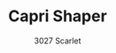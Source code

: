 ---
layout: product
title: Capri Shaper 
subtitle: 3027 Scarlet
price: '38.00'
product_image: /neopower-net/3027-front.png
product_image_hover: /neopower-net/3027-side.png
categories: 
  - The Upgraders
  - Tummy & Waist
  - Back Support
  - Rear & Hips
  - Thighs & Legs
  - Full Body
  - Daily Use
  - Post Surgical
  - Postpartum
  - Body Shapers
  - Side Hook Eye & Zipper
---